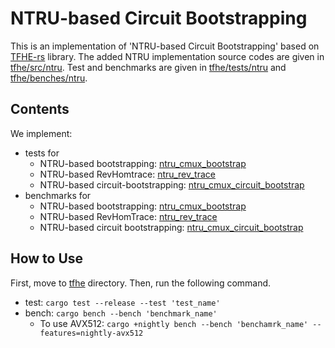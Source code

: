 # NTRU-based Circuit Bootstrapping
This is an implementation of 'NTRU-based Circuit Bootstrapping' based on [TFHE-rs](https://github.com/zama-ai/tfhe-rs) library.
The added NTRU implementation source codes are given in [tfhe/src/ntru](./tfhe/src/ntru/).
Test and benchmarks are given in [tfhe/tests/ntru](./tfhe/tests/ntru/) and [tfhe/benches/ntru](./tfhe/benches/ntru/).

## Contents
We implement:
- tests for
  - NTRU-based bootstrapping: [ntru_cmux_bootstrap](tfhe/tests/ntru/ntru_cmux_bootstrap_mod_power_of_two.rs)
  - NTRU-based RevHomtrace: [ntru_rev_trace](tfhe/tests/ntru/ntru_rev_trace_mod_power_of_two.rs)
  - NTRU-based circuit-bootstrapping: [ntru_cmux_circuit_bootstrap](tfhe/tests/ntru/ntru_cmux_circuit_bootstrap_mod_power_of_two.rs)
- benchmarks for
  - NTRU-based bootstrapping: [ntru_cmux_bootstrap](tfhe/benches/ntru/ntru_cmux_bootstrap.rs)
  - NTRU-based RevHomTrace: [ntru_rev_trace](tfhe/benches/ntru/ntru_rev_trace.rs)
  - NTRU-based circuit bootstrapping: [ntru_cmux_circuit_bootstrap](tfhe/benches/ntru/ntru_cmux_circuit_bootstrap.rs)

## How to Use
First, move to [tfhe](tfhe) directory. Then, run the following command.
- test: `cargo test --release --test 'test_name'`
- bench: `cargo bench --bench 'benchmark_name'`
    - To use AVX512: `cargo +nightly bench --bench 'benchamrk_name' --features=nightly-avx512`
